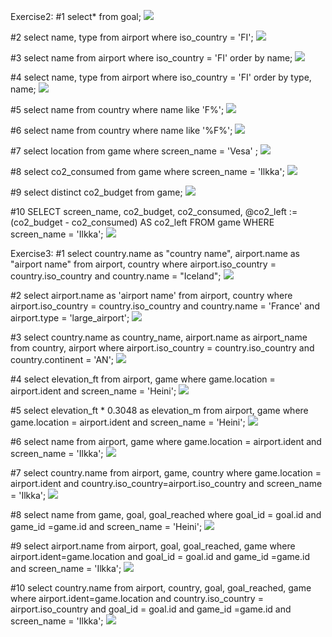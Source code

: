 Exercise2:
#1
select* from goal;
![](https://github.com/xind797/database/blob/main/1.png)

#2
select name, type from airport where iso_country = 'FI';
![](https://github.com/xind797/database/blob/main/2.png)

#3
select name from airport where iso_country = 'FI' order by name;
![](https://github.com/xind797/database/blob/main/3.png)

#4
select name, type from airport where iso_country = 'FI' order by type, name;
![](https://github.com/xind797/database/blob/main/4.png)

#5
select name from country where name like 'F%';
![](https://github.com/xind797/database/blob/main/5.png)

#6
select name from country where name like '%F%';
![](https://github.com/xind797/database/blob/main/6.png)

#7
select location from game where screen_name = 'Vesa' ;
![](https://github.com/xind797/database/blob/main/7.png)

#8
select co2_consumed from game where screen_name = 'Ilkka';
![](https://github.com/xind797/database/blob/main/8.png)

#9
select distinct co2_budget from game;
![](https://github.com/xind797/database/blob/main/9.png)

#10
SELECT screen_name, co2_budget, co2_consumed, @co2_left := (co2_budget - co2_consumed) AS co2_left FROM game WHERE screen_name = 'Ilkka';
![](https://github.com/xind797/database/blob/main/10.png)

Exercise3:
#1
select country.name as "country name", airport.name as "airport name"
from airport, country
where airport.iso_country = country.iso_country and country.name = "Iceland";
![](https://github.com/xind797/database/blob/main/screenshots/3-1.png)

#2
select airport.name as 'airport name'
from airport, country
where airport.iso_country = country.iso_country and
country.name = 'France' and
airport.type = 'large_airport';
![](https://github.com/xind797/database/blob/main/screenshots/3-2.png)

#3
select country.name as country_name, airport.name as airport_name
from country, airport
where airport.iso_country = country.iso_country and country.continent = 'AN';
![](https://github.com/xind797/database/blob/main/screenshots/3-3.png)

#4
select elevation_ft 
from airport, game
where game.location = airport.ident and screen_name = 'Heini';
![](https://github.com/xind797/database/blob/main/screenshots/3-4.png)

#5
select elevation_ft * 0.3048 as elevation_m 
from airport, game
where game.location = airport.ident and screen_name = 'Heini';
![](https://github.com/xind797/database/blob/main/screenshots/3-5.png)

#6
select name
from airport, game
where game.location = airport.ident and screen_name = 'Ilkka';
![](https://github.com/xind797/database/blob/main/screenshots/3-6.png)

#7
select country.name
from airport, game, country
where game.location = airport.ident and country.iso_country=airport.iso_country and
screen_name = 'Ilkka';
![](https://github.com/xind797/database/blob/main/screenshots/3-7.png)

#8
select name
from game, goal, goal_reached
where goal_id = goal.id and game_id =game.id and screen_name = 'Heini';
![](https://github.com/xind797/database/blob/main/screenshots/3-8.png)

#9
select airport.name
from airport, goal, goal_reached, game
where airport.ident=game.location 
and goal_id = goal.id 
and game_id =game.id 
and screen_name = 'Ilkka';
![](https://github.com/xind797/database/blob/main/screenshots/3-9.png)

#10
select country.name
from airport, country, goal, goal_reached, game
where airport.ident=game.location 
and country.iso_country = airport.iso_country
and goal_id = goal.id 
and game_id =game.id 
and screen_name = 'Ilkka';
![](https://github.com/xind797/database/blob/main/screenshots/3-10.png)
















